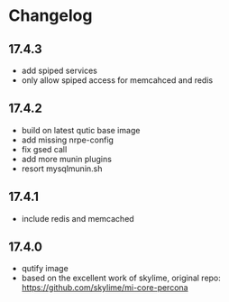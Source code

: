# Changelog

## 17.4.3

* add spiped services
* only allow spiped access for memcahced and redis

## 17.4.2

* build on latest qutic base image
* add missing nrpe-config
* fix gsed call
* add more munin plugins
* resort mysqlmunin.sh

## 17.4.1

* include redis and memcached

## 17.4.0

* qutify image
* based on the excellent work of skylime, original repo: https://github.com/skylime/mi-core-percona
